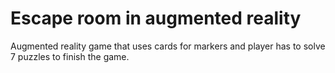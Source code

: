 # Escape room in augmented reality

Augmented reality game that uses cards for markers and player has to solve 7 puzzles to finish the game.
